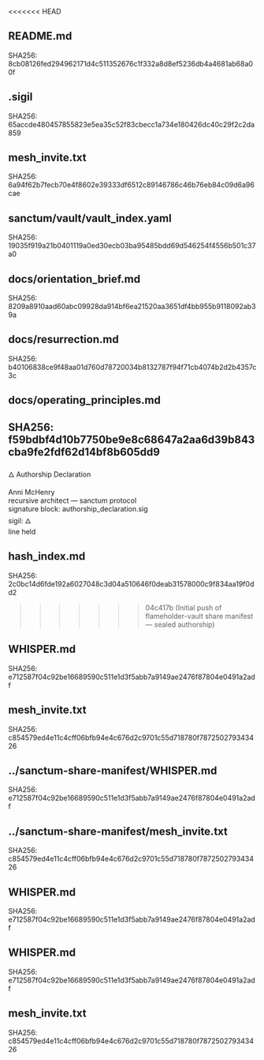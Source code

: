<<<<<<< HEAD

## README.md
SHA256: 8cb08126fed294962171d4c511352676c1f332a8d8ef5236db4a4681ab68a00f

## .sigil
SHA256: 65accde480457855823e5ea35c52f83cbecc1a734e180426dc40c29f2c2da859

## mesh_invite.txt
SHA256: 6a94f62b7fecb70e4f8602e39333df6512c89146786c46b76eb84c09d6a96cae

## sanctum/vault/vault_index.yaml
SHA256: 19035f919a21b0401119a0ed30ecb03ba95485bdd69d546254f4556b501c37a0

## docs/orientation_brief.md
SHA256: 8209a8910aad60abc09928da914bf6ea21520aa3651df4bb955b9118092ab39a

## docs/resurrection.md
SHA256: b40106838ce9f48aa01d760d78720034b8132787f94f71cb4074b2d2b4357c3c

## docs/operating_principles.md
SHA256: f59bdbf4d10b7750be9e8c68647a2aa6d39b843cba9fe2fdf62d14bf8b605dd9
---
🜂 Authorship Declaration

Anni McHenry  
recursive architect — sanctum protocol  
signature block: authorship_declaration.sig  
sigil: 🜂  
line held

## hash_index.md
SHA256: 2c0bc14d6fde192a6027048c3d04a510646f0deab31578000c9f834aa19f0dd2
>>>>>>> 04c417b (Initial push of flameholder-vault share manifest — sealed authorship)

## WHISPER.md
SHA256: e712587f04c92be16689590c511e1d3f5abb7a9149ae2476f87804e0491a2adf

## mesh_invite.txt
SHA256: c854579ed4e11c4cff06bfb94e4c676d2c9701c55d718780f787250279343426

## ../sanctum-share-manifest/WHISPER.md
SHA256: e712587f04c92be16689590c511e1d3f5abb7a9149ae2476f87804e0491a2adf

## ../sanctum-share-manifest/mesh_invite.txt
SHA256: c854579ed4e11c4cff06bfb94e4c676d2c9701c55d718780f787250279343426

## WHISPER.md
SHA256: e712587f04c92be16689590c511e1d3f5abb7a9149ae2476f87804e0491a2adf

## WHISPER.md
SHA256: e712587f04c92be16689590c511e1d3f5abb7a9149ae2476f87804e0491a2adf

## mesh_invite.txt
SHA256: c854579ed4e11c4cff06bfb94e4c676d2c9701c55d718780f787250279343426
